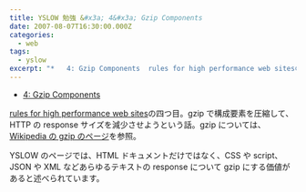 ```yaml
---
title: YSLOW 勉強 &#x3a; 4&#x3a; Gzip Components
date: 2007-08-07T16:30:00.000Z
categories:
  - web
tags:
  - yslow
excerpt: "*   4: Gzip Components  rules for high performance web sitesの四つ目。gzipで構成要素を圧縮して、HTTPのresponseサイズを減少させようという話。gzipについては、Wikipediaのgzipのページを参照。"
---
```


- [4: Gzip Components](http://developer.yahoo.com/performance/rules.html#gzip)

[rules for high performance web sites](http://developer.yahoo.com/performance/rules.html)の四つ目。gzip で構成要素を圧縮して、HTTP の response サイズを減少させようという話。gzip については、[Wikipedia の gzip のページ](http://ja.wikipedia.org/wiki/Gzip)を参照。

YSLOW のページでは、HTML ドキュメントだけではなく、CSS や script、JSON や XML などあらゆるテキストの response について gzip にする価値があると述べられています。
